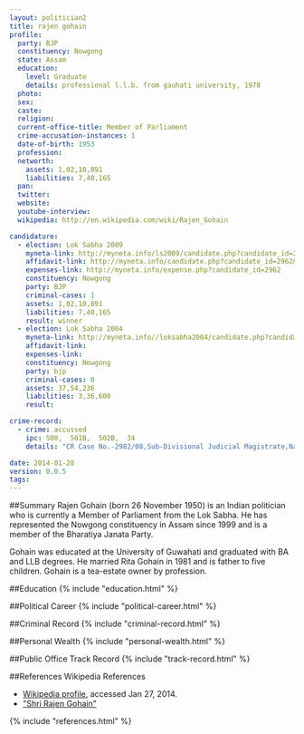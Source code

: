 ```yaml
---
layout: politician2
title: rajen gohain
profile: 
  party: BJP
  constituency: Nowgong
  state: Assam
  education: 
    level: Graduate
    details: professional l.l.b. from gauhati university, 1978
  photo: 
  sex: 
  caste: 
  religion: 
  current-office-title: Member of Parliament
  crime-accusation-instances: 1
  date-of-birth: 1953
  profession: 
  networth: 
    assets: 1,02,10,891
    liabilities: 7,40,165
  pan: 
  twitter: 
  website: 
  youtube-interview: 
  wikipedia: http://en.wikipedia.com/wiki/Rajen_Gohain

candidature: 
  - election: Lok Sabha 2009
    myneta-link: http://myneta.info/ls2009/candidate.php?candidate_id=2962
    affidavit-link: http://myneta.info/candidate.php?candidate_id=2962&scan=original
    expenses-link: http://myneta.info/expense.php?candidate_id=2962
    constituency: Nowgong 
    party: BJP
    criminal-cases: 1
    assets: 1,02,10,891
    liabilities: 7,40,165
    result: winner 
  - election: Lok Sabha 2004
    myneta-link: http://myneta.info//loksabha2004/candidate.php?candidate_id=399
    affidavit-link: 
    expenses-link: 
    constituency: Nowgong 
    party: bjp
    criminal-cases: 0
    assets: 37,54,236
    liabilities: 3,36,600
    result:  

crime-record: 
  - crime: accussed
    ipc: 500,  501B,  502B,  34
    details: "CR Case No.-2982/08,Sub-Divisional Judicial Magistrate,Nagaon CR 2982/08,Date 15.11.2008" 

date: 2014-01-28
version: 0.0.5
tags: 
---
```

##Summary
Rajen Gohain (born 26 November 1950) is an Indian politician who is currently a Member of Parliament from the Lok Sabha. He has represented the Nowgong constituency in Assam since 1999 and is a member of the Bharatiya Janata Party.

Gohain was educated at the University of Guwahati and graduated with BA and LLB degrees. He married Rita Gohain in 1981 and is father to five children. Gohain is a tea-estate owner by profession.


##Education
{% include "education.html" %}


##Political Career
{% include "political-career.html" %}


##Criminal Record
{% include "criminal-record.html" %}


##Personal Wealth
{% include "personal-wealth.html" %}


##Public Office Track Record
{% include "track-record.html" %}


##References
Wikipedia References
- [Wikipedia profile]({{page.profile.wikipedia}}), accessed Jan 27, 2014.
- ["Shri Rajen Gohain"][wiki1]

[wiki1]: http://india.gov.in/govt/loksabhampbiodata.php?mpcode=143


{% include "references.html" %}